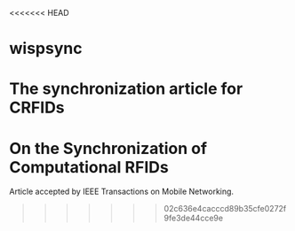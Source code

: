 <<<<<<< HEAD
# wispsync
The synchronization article for CRFIDs
=======
# On the Synchronization of Computational RFIDs

Article accepted by IEEE Transactions on Mobile Networking.
>>>>>>> 02c636e4cacccd89b35cfe0272f9fe3de44cce9e
